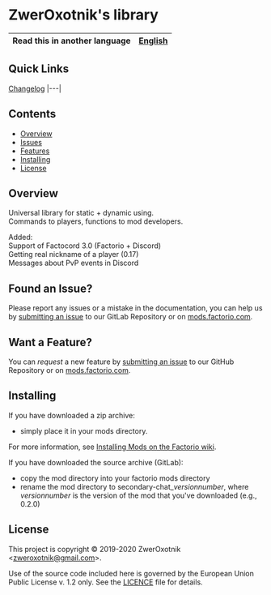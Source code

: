 # ZwerOxotnik's library

Read this in another language | [English](/README.md)
|---|---|

## Quick Links

[Changelog](CHANGELOG.md)
|---|

## Contents

* [Overview](#overview)
* [Issues](#issue)
* [Features](#feature)
* [Installing](#installing)
* [License](#license)

## Overview

Universal library for static + dynamic using.\
Commands to players, functions to mod developers.

Added:\
Support of Factocord 3.0 (Factorio + Discord)\
Getting real nickname of a player (0.17)\
Messages about PvP events in Discord

## <a name="issue"></a> Found an Issue?

Please report any issues or a mistake in the documentation, you can help us by
[submitting an issue](https://gitlab.com/ZwerOxotnik/zo-library/issues) to our GitLab Repository or on [mods.factorio.com](https://mods.factorio.com/mod/zo-library/discussion).

## <a name="feature"></a> Want a Feature?

You can *request* a new feature by [submitting an issue](https://gitlab.com/ZwerOxotnik/zo-library/issues) to our GitHub
Repository or on [mods.factorio.com](https://mods.factorio.com/mod/zo-library/discussion).

## Installing

If you have downloaded a zip archive:

* simply place it in your mods directory.

For more information, see [Installing Mods on the Factorio wiki](https://wiki.factorio.com/index.php?title=Installing_Mods).

If you have downloaded the source archive (GitLab):

* copy the mod directory into your factorio mods directory
* rename the mod directory to secondary-chat_*versionnumber*, where *versionnumber* is the version of the mod that you've downloaded (e.g., 0.2.0)

## License

This project is copyright © 2019-2020 ZwerOxotnik \<zweroxotnik@gmail.com\>.

Use of the source code included here is governed by the European Union Public License v. 1.2 only. See the [LICENCE](/LICENCE) file for details.

[homepage]: http://mods.factorio.com/mod/zo-library
[Factorio]: https://factorio.com/
